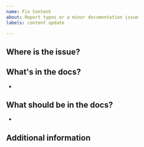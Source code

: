 ```yaml
---
name: Fix Content
about: Report typos or a minor documentation issue
labels: content update

---
```


## Where is the issue?
<!--- Link to the documentation page(s) where you identified this issue --->


## What's in the docs?
<!--- Provide the text or content currently in the docs --->
* 


## What should be in the docs?
<!--- Suggested resolution --->
* 


## Additional information
<!--- Add any other context about the problem here. --->
